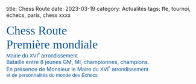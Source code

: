 title: Chess Route
date: 2023-03-19
category: Actualités
tags: ffe, tournoi, échecs, paris, chess xxxx

<div><div><span style="color:rgb(11,83,148)"><font size="6"><span style="font-family:&quot;Brush Script MT&quot;">Chess Route&nbsp;&nbsp;&nbsp;&nbsp;&nbsp;&nbsp;&nbsp;&nbsp; <span style="color:rgb(0,0,0)"><font size="6"><span style="font-family:&quot;Brush Script MT&quot;"><span style="font-family:&quot;Brush Script MT&quot;"><font size="2"><span style="font-family:arial,sans-serif"></span></font></span></span></font></span> </span></font></span></div><div><span style="color:rgb(11,83,148)"><font size="6"><span style="font-family:&quot;Brush Script MT&quot;"><span style="font-family:&quot;Brush Script MT&quot;">Première mondiale&nbsp;&nbsp;<span style="color:rgb(0,0,0)"> <font size="2"><span style="font-family:arial,sans-serif"></span></font></span> </span></span></font></span></div></div>
<div><span style="color:rgb(11,83,148)"><span style="font-family:arial,sans-serif">Mairie du XVI<font size="1"><span></span></font><font size="1"><sup><span style="vertical-align:super">e</span></sup></font> arrondissement</span></span> </div>
<div><span style="color:rgb(11,83,148)">Bataille entre 8 jeunes GM, MI, championnes, champions.</span></div>
<div><span style="color:rgb(11,83,148)">En présence de Monsieur le Maire <span style="font-family:arial,sans-serif">du XVI<font size="1"><span></span></font><font size="1"><sup><span style="vertical-align:super">e</span></sup></font> arrondissement<br aria-hidden="true"></span></span><div><span style="color:rgb(11,83,148)"><span style="font-family:arial,sans-serif"><font size="2">et de personnalités du monde des Échecs</font></span></span></div></div>
<div><span style="color:rgb(11,83,148)"><br aria-hidden="true"></span></div>
